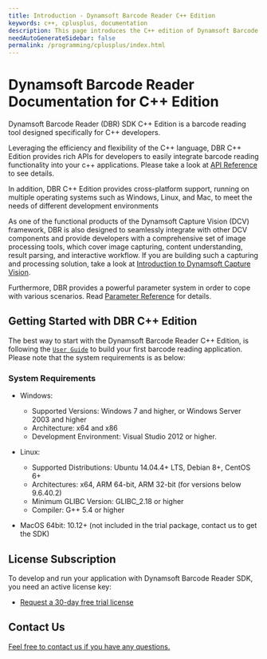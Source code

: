 ```yaml
---
title: Introduction - Dynamsoft Barcode Reader C++ Edition
keywords: c++, cplusplus, documentation
description: This page introduces the C++ edition of Dynamsoft Barcode Reader
needAutoGenerateSidebar: false
permalink: /programming/cplusplus/index.html
---
```


# Dynamsoft Barcode Reader Documentation for C++ Edition

Dynamsoft Barcode Reader (DBR) SDK C++ Edition is a barcode reading tool designed specifically for C++ developers.

Leveraging the efficiency and flexibility of the C++ language, DBR C++ Edition provides rich APIs for developers to easily integrate barcode reading functionality into your c++ applications. Please take a look at [API Reference]({{site.dbr_cpp_api}}index.html) to see details.

In addition, DBR C++ Edition provides cross-platform support, running on multiple operating systems such as Windows, Linux, and Mac, to meet the needs of different development environments

As one of the functional products of the Dynamsoft Capture Vision (DCV) framework, DBR is also designed to seamlessly integrate with other DCV components and provide developers with a comprehensive set of image processing tools, which cover image capturing, content understanding, result parsing, and interactive workflow. If you are building such a capturing and processing solution, take a look at [Introduction to Dynamsoft Capture Vision]({{site.dcvb_architecture}}).

Furthermore, DBR provides a powerful parameter system in order to cope with various scenarios. Read <a href="{{site.dbr_parameters_reference}}index.html">Parameter Reference</a> for details.

## Getting Started with DBR C++ Edition

The best way to start with the Dynamsoft Barcode Reader C++ Edition, is following the [`User Guide`]({{site.dbr_cpp}}user-guide.html) to build your first barcode reading application. Please note that the system requirements is as below:

### System Requirements

- Windows:
  - Supported Versions: Windows 7 and higher, or Windows Server 2003 and higher
  - Architecture: x64 and x86
  - Development Environment: Visual Studio 2012 or higher.

- Linux:
  - Supported Distributions: Ubuntu 14.04.4+ LTS, Debian 8+, CentOS 6+
  - Architectures: x64, ARM 64-bit, ARM 32-bit (for versions below 9.6.40.2)
  - Minimum GLIBC Version: GLIBC_2.18 or higher
  - Compiler: G++ 5.4 or higher

- MacOS 64bit: 10.12+ (not included in the trial package, contact us to get the SDK)


## License Subscription

To develop and run your application with Dynamsoft Barcode Reader SDK, you need an active license key:
* <a href="https://www.dynamsoft.com/customer/license/trialLicense?utm_source=docs&product=dbr&package=c_cpp" target="_blank">Request a 30-day free trial license</a>

## Contact Us

<a href="https://www.dynamsoft.com/company/customer-service/#contact" target="_blank">Feel free to contact us if you have any questions.</a>